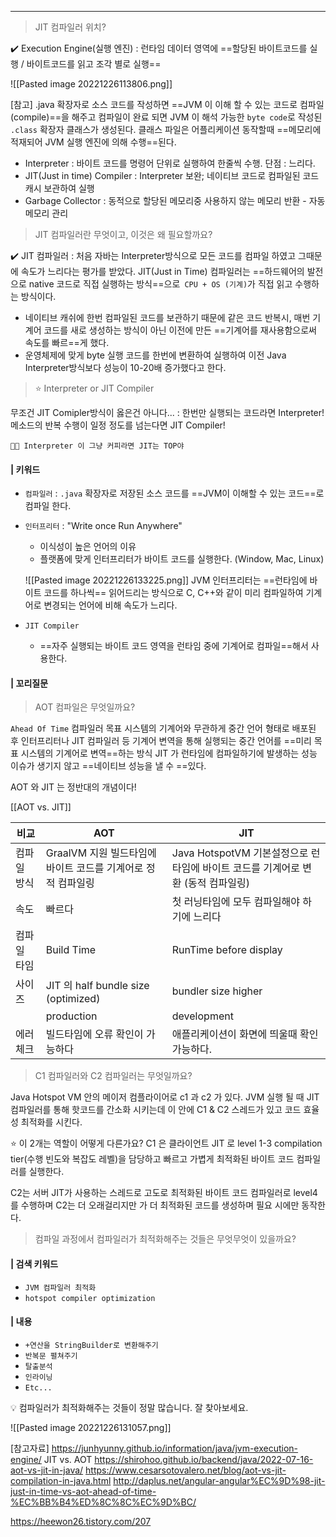 ----
  
> JIT 컴파일러 위치? 

✔️ Execution Engine(실행 엔진)
: 런타임 데이터 영역에 ==할당된 바이트코드를 실행 / 바이트코드를 읽고 조각 별로 실행==

![[Pasted image 20221226113806.png]]

[참고]
.java 확장자로 소스 코드를 작성하면 ==JVM 이 이해 할 수 있는 코드로 컴파일(compile)==을 해주고 
컴파일이 완료 되면 JVM 이 해석 가능한 `byte code`로 작성된 `.class` 확장자 클래스가 생성된다. 
클래스 파일은 어플리케이션 동작할때 ==메모리에 적재되어 JVM 실행 엔진에 의해 수행==된다. 

-   Interpreter : 바이트 코드를 명령어 단위로 실행하여 한줄씩 수행. 단점 : 느리다.
-   JIT(Just in time) Compiler : Interpreter 보완; 네이티브 코드로 컴파일된 코드 캐시 보관하여 실행
-   Garbage Collector : 동적으로 할당된 메모리중 사용하지 않는 메모리 반환 - 자동 메모리 관리

>  JIT 컴파일러란 무엇이고, 이것은 왜 필요할까요?

✔️ JIT 컴파일러 
: 처음 자바는 Interpreter방식으로 모든 코드를 컴파일 하였고 그때문에 속도가 느리다는 평가를 받았다.
JIT(Just in Time) 컴파일러는 ==하드웨어의 발전으로 native 코드로 직접 실행하는 방식==으로` CPU + OS (기계)`가 직접 읽고 수행하는 방식이다.

-   네이티브 캐쉬에 한번 컴파일된 코드를 보관하기 때문에 같은 코드 반복시, 
     매번 기계어 코드를 새로 생성하는 방식이 아닌 이전에 만든 ==기계어를 재사용함으로써 속도를 빠르==게 했다.
-   운영체제에 맞게 byte 실행 코드를 한번에 변환하여 실행하여 이전 Java Interpreter방식보다 성능이 10-20배 증가했다고 한다.

> ⭐ Interpreter or JIT Compiler

무조건 JIT Comipler방식이 옳은건 아니다...
: 한번만 실행되는 코드라면 Interpreter!
메소드의 반복 수행이 일정 정도를 넘는다면 JIT Compiler!

	🤵🏻 Interpreter 이 그냥 커피라면 JIT는 TOP야

#### | 키워드

-   `컴파일러` : `.java` 확장자로 저장된 소스 코드를 ==JVM이 이해할 수 있는 코드==로 컴파일 한다. 
-   `인터프리터` : "Write once Run Anywhere"
	- 이식성이 높은 언어의 이유 
	- 플랫폼에 맞게 인터프리터가 바이트 코드를 실행한다. (Window, Mac, Linux)

	![[Pasted image 20221226133225.png]]
JVM 인터프리터는 ==런타임에 바이트 코드를 하나씩== 읽어드리는 방식으로 C, C++와 같이 미리 컴파일하여 기계어로 변경되는 언어에 비해 속도가 느리다. 
- `JIT Compiler`
	- ==자주 실행되는 바이트 코드 영역을 런타임 중에 기계어로 컴파일==해서 사용한다.  

#### | 꼬리질문

>  AOT 컴파일은 무엇일까요?

`Ahead Of Time` 컴파일러 
목표 시스템의 기계어와 무관하게 중간 언어 형태로 배포된 후 인터프리터나 JIT 컴파일러 등 기계어 변역을 통해
실행되는 중간 언어를 ==미리 목표 시스템의 기계어로 변역==하는 방식
JIT 가 런타임에 컴파일하기에 발생하는 성능 이슈가 생기지 않고 ==네이티브 성능을 낼 수 ==있다.

AOT 와 JIT 는 정반대의 개념이다! 

[[AOT vs. JIT]]

| 비교        | AOT                                                          | JIT                                                              |
| ----------- | ------------------------------------------------------------ | ---------------------------------------------------------------- |
| 컴파일 방식 | GraalVM 지원 빌드타임에 바이트 코드를 기계어로 정적 컴파일링 | Java HotspotVM 기본설정으로 런타임에 바이트 코드를 기계어로 변환 (동적 컴파일링)|
| 속도        | 빠르다                                                       | 첫 러닝타임에 모두 컴파일해야 하기에 느리다                      |
| 컴파일 타임 | Build Time                                                   | RunTime before display                                           |
| 사이즈      | JIT 의 half bundle size (optimized)                          | bundler size higher                                              |
|             | production                                                   | development                                                      |
| 에러 체크   | 빌드타임에 오류 확인이 가능하다                              | 애플리케이션이 화면에 띄울때 확인 가능하다.                                                                 |
 


>  C1 컴파일러와 C2 컴파일러는 무엇일까요?

Java Hotspot VM 안의 메이저 컴플라이어로 c1 과 c2 가 있다.
JVM 실행 될 때 JIT 컴파일러를 통해 핫코드를 간소화 시키는데 이 안에 C1 & C2 스레드가 있고 코드 효율성 최적화를 시킨다. 

⭐ 이 2개는 역할이 어떻게 다른가요?
C1 은 클라이언트 JIT 로 level 1-3 compilation tier(수행 빈도와 복잡도 레벨)을 담당하고
빠르고 가볍게 최적화된 바이트 코드 컴파일러를 실행한다. 

C2는 서버 JIT가 사용하는 스레드로 고도로 최적화된 바이트 코드 컴파일러로 level4 를 수행하며 
C2는 더 오래걸리지만 가 더 최적화된 코드를 생성하며 필요 시에만 동작한다. 

> 컴파일 과정에서 컴파일러가 최적화해주는 것들은 무엇무엇이 있을까요?



#### | 검색 키워드

-   `JVM 컴파일러 최적화`
-   `hotspot compiler optimization`

#### | 내용

-   `+연산을 StringBuilder로 변환해주기`
-   `반복문 펼쳐주기`
-   `탈출분석`
-   `인라이닝`
-   `Etc...`

💡 컴파일러가 최적화해주는 것들이 정말 많습니다. 잘 찾아보세요.


![[Pasted image 20221226131057.png]]

[참고자료]
https://junhyunny.github.io/information/java/jvm-execution-engine/
JIT vs. AOT 
https://shirohoo.github.io/backend/java/2022-07-16-aot-vs-jit-in-java/
https://www.cesarsotovalero.net/blog/aot-vs-jit-compilation-in-java.html
http://daplus.net/angular-angular%EC%9D%98-jit-just-in-time-vs-aot-ahead-of-time-%EC%BB%B4%ED%8C%8C%EC%9D%BC/


https://heewon26.tistory.com/207
